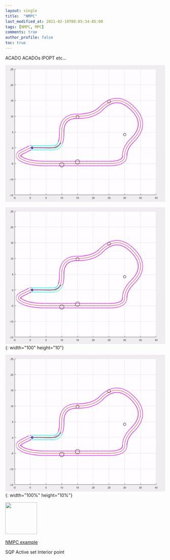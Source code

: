 ```yaml
---
layout: single
title:  "NMPC"
last_modified_at: 2021-02-19T08:05:34-05:00
tags: [NMPC, MPC]
comments: true
author_profile: false
toc: true
---
```


ACADO
ACADOs
IPOPT
etc...

![Video](/fig/result_gif.gif)

![title](/fig/result_gif.gif){: width="100" height="10"}

![title](/fig/result_gif.gif){: width="100%" height="10%"}

<img src="https://github.com/lee-ck/Model-Predictive-Control/blob/master/result_gif.gif" width="100" height="100">

[NMPC example](https://github.com/lee-ck/Model-Predictive-Control)

SQP
Active set
Interior point